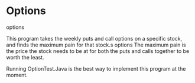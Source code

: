 # Options
options

This program takes the weekly puts and call options on a specific stock, and finds the maximum pain for that stock.s options The maximum pain is the price the stock needs to be at for both the puts and calls together to be worth the least.

Running OptionTest.Java is the best way to implement this program at the moment.

